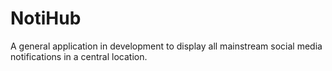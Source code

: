 # NotiHub
A general application in development to display all mainstream social media notifications in a central location.

